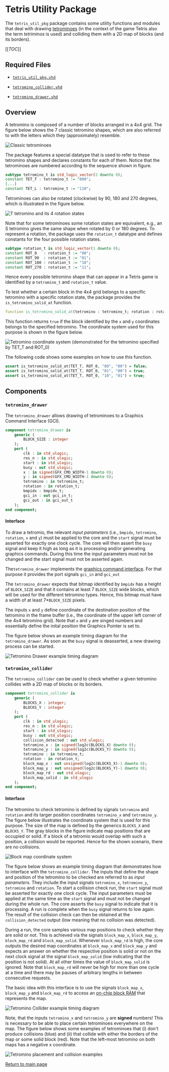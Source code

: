 
# Tetris Utility Package
The `tetris_util_pkg` package contains some utility functions and modules that deal with drawing [tetrominoes](https://en.wikipedia.org/wiki/Tetromino) (in the context of the game Tetris also the term *tetriminos* is used) and colliding them with a 2D map of blocks (and its borders).



[[_TOC_]]

## Required Files

- [`tetris_util_pkg.vhd`](src/tetris_util_pkg.vhd)

- [`tetromino_collider.vhd`](src/tetromino_collider.vhd)

- [`tetromino_drawer.vhd`](src/tetromino_drawer.vhd)


## Overview

A tetromino is composed of a number of blocks arranged in a 4x4 grid.
The figure below shows the 7 classic tetromino shapes, which are also referred to with the letters which they (approximately) resemble.


![Classic tetrominoes](.mdata/tetrominoes.svg)

The package features a special datatype that is used to refer to these tetromino shapes and declares constants for each of them.
Notice that the tetrominoes are numbered according to the sequence shown in figure.
```vhdl
subtype tetromino_t is std_logic_vector(2 downto 0);
constant TET_T : tetromino_t := "000";
[...]
constant TET_L : tetromino_t := "110";
```
Tetrominoes can also be rotated (clockwise) by 90, 180 and 270 degrees, which is illustrated in the figure below.


![T tetromino and its 4 rotation states](.mdata/tetromino_rotations.svg)

Note that for some tetrominoes some rotation states are equivalent, e.g., an S tetromino gives the same shape when rotated by 0 or 180 degrees.
To represent a rotation, the package uses the `rotation_t` datatype and defines constants for the four possible rotation states.

```vhdl
subtype rotation_t is std_logic_vector(1 downto 0);
constant ROT_0   : rotation_t := "00";
constant ROT_90  : rotation_t := "01";
constant ROT_180 : rotation_t := "10";
constant ROT_270 : rotation_t := "11";
```
Hence every possible tetromino shape that can appear in a Tetris game is identified by a `tetromino_t` and `rotation_t` value.

To test whether a certain block in the 4x4 grid belongs to a specific tetromino with a specific rotation state, the package provides the `is_tetromino_solid_at` function.

```vhdl
function is_tetromino_solid_at(tetromino : tetromino_t; rotation : rotation_t; x, y : std_ulogic_vector(1 downto 0)) return boolean;
```
This function returns `true` if the block identified by the `x` and `y` coordinates belongs to the specified tetromino.
The coordinate system used for this purpose is shown in the figure below.


![Tetromino coordinate system (demonstrated for the tetromino specified by `TET_T` and `ROT_0`)](.mdata/tetromino_cs.svg)

The following code shows some examples on how to use this function.

```vhdl
assert is_tetromino_solid_at(TET_T, ROT_0, "00", "00") = false;
assert is_tetromino_solid_at(TET_T, ROT_0, "01", "00") = true;
assert is_tetromino_solid_at(TET_T, ROT_0, "10", "01") = true;
```



## Components

### `tetromino_drawer`
The `tetromino_drawer` allows drawing of tetrominoes to a Graphics Command Interface (GCI).

```vhdl
component tetromino_drawer is
	generic (
		BLOCK_SIZE : integer
	);
	port (
		clk : in std_ulogic;
		res_n : in std_ulogic;
		start : in std_ulogic;
		busy : out std_ulogic;
		x : in signed(GFX_CMD_WIDTH-1 downto 0);
		y : in signed(GFX_CMD_WIDTH-1 downto 0);
		tetromino : in tetromino_t;
		rotation : in rotation_t;
		bmpidx : bmpidx_t;
		gci_in : out gci_in_t;
		gci_out : in gci_out_t
	);
end component;
```


#### Interface

To draw a tetromio, the relevant *input parameters* (i.e., `bmpidx`, `tetromino`, `rotation`, `x` and `y`) must be applied to the core and the `start` signal must be asserted for exactly one clock cycle.
The core will then assert the `busy` signal and keep it high as long as it is processing and/or generating graphics commands.
During this time the input parameters must not be changed and the start signal must not be asserted again.

The`tetromino_drawer` implements the [graphics command interface](../gfx_core/doc.md).
For that purpose it provides the port signals `gci_in` and `gci_out`

The `tetromino_drawer` expects that bitmap identified by `bmpidx` has a height of `BLOCK_SIZE` and that it contains at least 7 `BLOCK_SIZE` wide blocks, which will be used for the different tetromino types.
Hence, this bitmap must have a width of at least 7*`BLOCK_SIZE` pixels.

The inputs `x` and `y` define coordinate of the destination position of the tetromino in the frame buffer (i.e., the coordinate of the upper left corner of the 4x4 tetromino grid).
Note that `x` and `y` are singed numbers and essentially define the inital position the Graphics Pointer is set to.

The figure below shows an example timing diagram for the `tetromino_drawer`.
As soon as the `busy` signal is deasserted, a new drawing process can be started.


![Tetromino Drawer example timing diagram](.mdata/tetromino_drawer_timing.svg)


### `tetromino_collider`
The `tetromino_collider` can be used to check whether a given tetromino collides with a 2D map of blocks or its borders.

```vhdl
component tetromino_collider is
	generic (
		BLOCKS_X : integer;
		BLOCKS_Y : integer
	);
	port (
		clk : in std_ulogic;
		res_n : in std_ulogic;
		start : in std_ulogic;
		busy : out std_ulogic;
		collision_detected : out std_ulogic;
		tetromino_x : in signed(log2c(BLOCKS_X) downto 0);
		tetromino_y : in signed(log2c(BLOCKS_Y) downto 0);
		tetromino : in tetromino_t;
		rotation : in rotation_t;
		block_map_x : out unsigned(log2c(BLOCKS_X)-1 downto 0);
		block_map_y : out unsigned(log2c(BLOCKS_Y)-1 downto 0);
		block_map_rd : out std_ulogic;
		block_map_solid : in std_ulogic
	);
end component;
```


#### Interface

The tetromino to check tetromino is defined by signals `tetromino` and `rotation` and its targer position coordinates `tetromino_x` and `tetromino_y`.
The figure below illustrates the coordinate system that is used for this purpose.
The size of the map is defined by the generics `BLOCKS_X` and `BLOCKS_Y`.
The gray blocks in the figure indicate map positions that are occupied or solid.
If a block of a tetromio would overlap with such a position, a collision would be reported.
Hence for the shown scenario, there are no collisions.


![Block map coordinate system](.mdata/block_map.svg)

The figure below shows an example timing diagram that demonstrates how to interface with the `tetromino_collider`.
The inputs that define the shape and position of the tetromino to be checked are referred to as *input parameters*.
They include the input signals `tetromino_x`, `tetromino_y`, `tetromino` and `rotation`.
To start a collision check run, the `start` signal must be asserted for exactly one clock cycle.
The input parameters must be applied at the same time as the `start` signal and must not be changed during the whole run.
The core asserts the `busy` signal to indicate that it is processing.
A run is complete when the `busy` signal returns to low again.
The result of the collision check can then be obtained at the `collision_detected` output (low meaning that no collision was detected).

During a run, the core samples various map positions to check whether they are solid or not.
This is achieved via the signals `block_map_x`, `block_map_y`, `block_map_rd` and `block_map_solid`.
Whenever `block_map_rd` is high, the core outputs the desired map coordinates at `block_map_x` and `block_map_y` and expects an answer on whether the respective position is solid or not on the next clock signal at the signal `block_map_solid` (low indicating that the position is not solid).
At all other times the value of `block_map_solid` is ignored.
Note that `block_map_rd` will never be high for more than one cycle at a time and there may be pauses of arbitrary lengths in between consecutive requests.

The basic idea with this interface is to use the signals `block_map_x`, `block_map_y` and `block_map_rd` to access an [on-chip block RAM](../mem/doc.md) that represents the map.


![Tetromino Collider example timing diagram](.mdata/tetromino_collider_timing.svg)

Note, that the inputs `tetromino_x` and `tetromino_y` are **signed** numbers!
This is necessary to be able to place certain tetrominoes everywhere on the map.
The figure below shows some examples of tetrominoes that (i) don't produce collisions (blue) and (ii) that collide with either the borders of the map or some solid block (red).
Note that the left-most tetromino on both maps has a negative x coordinate.


![Tetromino placement and collision examples](.mdata/block_map_examples.svg)



[Return to main page](../../README.md)
